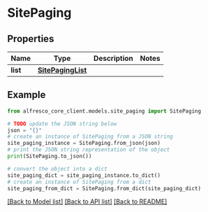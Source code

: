 # SitePaging


## Properties

Name | Type | Description | Notes
------------ | ------------- | ------------- | -------------
**list** | [**SitePagingList**](SitePagingList.md) |  | 

## Example

```python
from alfresco_core_client.models.site_paging import SitePaging

# TODO update the JSON string below
json = "{}"
# create an instance of SitePaging from a JSON string
site_paging_instance = SitePaging.from_json(json)
# print the JSON string representation of the object
print(SitePaging.to_json())

# convert the object into a dict
site_paging_dict = site_paging_instance.to_dict()
# create an instance of SitePaging from a dict
site_paging_from_dict = SitePaging.from_dict(site_paging_dict)
```
[[Back to Model list]](../README.md#documentation-for-models) [[Back to API list]](../README.md#documentation-for-api-endpoints) [[Back to README]](../README.md)


